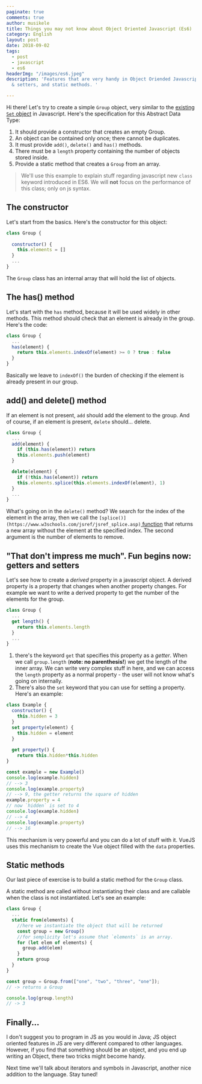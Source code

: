 ```yaml
---
paginate: true
comments: true
author: musikele
title: Things you may not know about Object Oriented Javascript (Es6)
category: English
layout: post
date: 2018-09-02
tags:
  - post
  - javascript
  - es6
headerImg: "/images/es6.jpeg"
description: 'Features that are very handy in Object Oriended Javascript: getters
  & setters, and static methods. '

---
```

Hi there! Let's try to create a simple `Group` object, very similar to the [existing `Set` object](https://developer.mozilla.org/it/docs/Web/JavaScript/Reference/Global_Objects/Set) in Javascript. Here's the specification for this Abstract Data Type:

1. It should provide a constructor that creates an empty Group.
2. An object can be contained only once; there cannot be duplicates.
3. It must provide `add()`, `delete()` and `has()` methods.
4. There must be a `length` property containing the number of objects stored inside.
5. Provide a static method that creates a `Group` from an array.

> We'll use this example to explain stuff regarding javascript new `class` keyword introduced in ES6. We will **not** focus on the performance of this class; only on js syntax.

## The constructor

Let's start from the basics. Here's the constructor for this object:

```javascript
class Group {
  
  constructor() {
    this.elements = []
  }
  ...
}
```

The `Group` class has an internal array that will hold the list of objects.

## The has() method

Let's start with the `has` method, because it will be used widely in other methods. This method should check that an element is already in the group. Here's the code:

```javascript
class Group {
  ...
  has(element) {
    return this.elements.indexOf(element) >= 0 ? true : false
  }
}
```

Basically we leave to `indexOf()` the burden of checking if the element is already present in our group.

## add() and delete() method

If an element is not present, `add` should add the element to the group. And of course,  if an element is present, `delete` should... delete.

```javascript
class Group {
  ...
  add(element) {
    if (this.has(element)) return
    this.elements.push(element)
  }

  delete(element) {
    if (!this.has(element)) return
    this.elements.splice(this.elements.indexOf(element), 1)        
  }
  ...
}
```

What's going on in the `delete()` method? We search for the index of the element in the array, then we call the `[splice()](https://www.w3schools.com/jsref/jsref_splice.asp)`[ function](https://www.w3schools.com/jsref/jsref_splice.asp) that returns a new array without the element at the specified index. The second argument is the number of elements to remove.

## "That don't impress me much". Fun begins now: getters and setters

Let's see how to create a _derived_ property in a javascript object. A derived property is a property that changes when another property changes. For example we want to write a derived property to get the number of the elements for the group.

```javascript
class Group {
  ...
  get length() {
    return this.elements.length
  }
  ...
}
```

1. there's the keyword `get` that specifies this property as a _getter_. When we call `group.length` (**note: no parenthesis!**) we get the length of the inner array. We can write very complex stuff in here, and we can access the `length` property as a normal property - the user will not know what's going on internally.
2. There's also the `set` keyword that you can use for setting a property. Here's an example:

```javascript
class Example {
  constructor() {
    this.hidden = 3
  }
  set property(element) {
    this.hidden = element
  }
  
  get property() {
    return this.hidden*this.hidden 
}

const example = new Example()
console.log(example.hidden)
// --> 3
console.log(example.property)
// --> 9, the getter returns the square of hidden
example.property = 4
// now `hidden` is set to 4
console.log(example.hidden)
// --> 4
console.log(example.property)
// --> 16
```

This mechanism is very powerful and you can do a lot of stuff with it. VueJS uses this mechanism to create the Vue object filled with the `data` properties.

## Static methods

Our last piece of exercise is to build a static method for the `Group` class.

A static method are called without instantiating their class and are callable when the class is not instantiated. Let's see an example:

```javascript
class Group {
  ...
  static from(elements) {
	//here we instantiate the object that will be returned
    const group = new Group()
    //for semplicity let's assume that `elements` is an array. 
	for (let elem of elements) {
      group.add(elem)
    }
    return group
  }
}

const group = Group.from(["one", "two", "three", "one"]);
// -> returns a Group 

console.log(group.length)
// -> 3
```

## Finally...

I don't suggest you to program in JS as you would in Java; JS object oriented features in JS are very different compared to other languages. However, if you find that something should be an object, and you end up writing an Object, there two tricks might become handy.

Next time we'll talk about iterators and symbols in Javascript, another nice addition to the language. Stay tuned!
